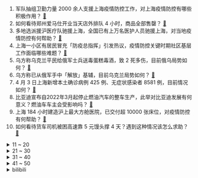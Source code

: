 1. 军队抽组卫勤力量 2000 余人支援上海疫情防控工作，对上海疫情防控有哪些积极作用？ [:link:](https://www.zhihu.com/question/525861020)
2. 如何看待郑州爱马仕开业当天店外排队 4 小时，商品全部售罄？ [:link:](https://www.zhihu.com/question/525468579)
3. 多地选派援沪医疗队驰援上海，全国已有上万名医护人员驰援上海，对当地疫情防控有何帮助？ [:link:](https://www.zhihu.com/question/525840470)
4. 上海一小区有居民冒充「防疫总指挥」引发热议，疫情防控关键时期社区基层工作面临哪些难题？ [:link:](https://www.zhihu.com/question/525621925)
5. 乌方称乌克兰平民给俄军士兵送毒蛋糕毒酒，致 2 死多伤，目前俄乌局势如何？ [:link:](https://www.zhihu.com/question/525808304)
6. 乌方称已从俄军手中「解放」基辅，目前乌克兰局势如何？ [:link:](https://www.zhihu.com/question/525757990)
7. 4 月 3 日上海新增本土确诊病例 425 例、无症状感染者 8581 例，目前情况如何？ [:link:](https://www.zhihu.com/question/525902166)
8. 比亚迪宣布自2022年3月起停止燃油汽车的整车生产，此举对比亚迪发展有何意义？燃油车车主会受影响吗？ [:link:](https://www.zhihu.com/question/525821174)
9. 上海 184 小时建造沪上最大方舱医院，已交付超 10000 张床位，对疫情防控有何帮助？ [:link:](https://www.zhihu.com/question/525810483)
10. 如何看待货车司机被困高速靠 5 元馒头撑 4 天？遇到这种情况该怎么求助？ [:link:](https://www.zhihu.com/question/525471260)
<details>
<summary>11 ~ 20</summary>

11. 亿万富翁埃隆马斯克的生活真的像他前女友说的那么艰苦朴素吗？ [:link:](https://www.zhihu.com/question/525595050)
12. 如何看待孟晚舟回国后的首次亮相，佩戴暗含「破茧成蝶」寓意的蝴蝶状胸针？ [:link:](https://www.zhihu.com/question/524767581)
13. 俄罗斯天然气开始断供，乌克兰粮食寻找出口，可能会带来哪些影响？ [:link:](https://www.zhihu.com/question/525832848)
14. 如何看待福州一母亲花 7 万为 22 岁女儿找优质男友无果，要求婚介所退款？天价婚介都是谁在买单？ [:link:](https://www.zhihu.com/question/524769282)
15. 上海 11 天无症状感染者超 4 万例，该如何收治？防控需注意哪些方面？ [:link:](https://www.zhihu.com/question/525817671)
16. 美国加州发生枪击事件致 6 死 9 伤，嫌犯驾车射出 50 发子弹，情况如何？ [:link:](https://www.zhihu.com/question/525835598)
17. NBA 21-22 赛季掘金 129:118 送湖人 6 连败，约基奇 38+18，如何评价这场比赛？ [:link:](https://www.zhihu.com/question/525896808)
18. 你们所认识的女神级别的女生是怎么发朋友圈的？ [:link:](https://www.zhihu.com/question/28261426)
19. 初二下学期想努力了，还来的及吗？ [:link:](https://www.zhihu.com/question/525537559)
20. 俄罗斯宣布从基辅部分撤兵，是停战，还是失败？ [:link:](https://www.zhihu.com/question/525346720)
</details>
<details>
<summary>21 ~ 30</summary>

21. 上海被隔离女童母亲发声「群内医生回复消息并不及时」，医院称「患儿医疗和生活照料有保证」，目前情况如何？ [:link:](https://www.zhihu.com/question/525747494)
22. 肯德基不满盗图商家分辨率，为其提供高清免费素材网站，怎么看待这一操作？ [:link:](https://www.zhihu.com/question/525027034)
23. 网曝易烊千玺涉嫌「利用明星特权读高中」，校方回应「符合政策，经得起查」，有哪些细节值得关注？ [:link:](https://www.zhihu.com/question/525665134)
24. 轿车为什么不把外壳设计成成跑车的样子，这样可以卖得更贵吧？ [:link:](https://www.zhihu.com/question/520528313)
25. 新研究认为影响地月系统相互远离的主要因素是宇宙膨胀造成的退行效应，如何评价这一结论？ [:link:](https://www.zhihu.com/question/525672726)
26. 以中国目前的工业水平，能制造出一款跟原厂一模一样的劳力士手表吗？ [:link:](https://www.zhihu.com/question/523024862)
27. 如何看待京东自营 2022 年 3 月手机销量排行榜前十名被苹果与 Redmi 包揽？ [:link:](https://www.zhihu.com/question/525615155)
28. 选择一个你爱的人还是选择一个合适结婚的，这两个哪个重要？ [:link:](https://www.zhihu.com/question/524810841)
29. 哪些诗词能描绘你向往的生活？ [:link:](https://www.zhihu.com/question/525149715)
30. 对于立志你怎么看，你的人生志向是什么？ [:link:](https://www.zhihu.com/question/524798126)
</details>
<details>
<summary>31 ~ 40</summary>

31. 初三的化学到底该怎么学? [:link:](https://www.zhihu.com/question/525040777)
32. 如果你的男朋友和你现在不是一个层次的人，他会在他的层次遇见更好的人，该不该因为现实放手？ [:link:](https://www.zhihu.com/question/525760821)
33. 和职业球员打球是什么体验? [:link:](https://www.zhihu.com/question/515335373)
34. 有什么句子能够一句惊艳到你？ [:link:](https://www.zhihu.com/question/520226926)
35. 正史里面司马懿和诸葛亮谁厉害? [:link:](https://www.zhihu.com/question/515845698)
36. 你喜欢的人也喜欢你该怎么办？ [:link:](https://www.zhihu.com/question/525466630)
37. 清明至，春和景明，最是踏青好时节，这个清明节你拍下了哪些照片最能表现春的意境？ [:link:](https://www.zhihu.com/question/525764215)
38. 努力在学了但考不好怎么办? [:link:](https://www.zhihu.com/question/524979986)
39. 苏州发现新的变异株为 BA.1.1 进化分支，与全球已知毒株不同源，这意味着什么？防控需注意哪些方面？ [:link:](https://www.zhihu.com/question/525641852)
40. 三国杀国战中有个猪队友是一种什么样的体验？ [:link:](https://www.zhihu.com/question/32076997)
</details>
<details>
<summary>41 ~ 50</summary>

41. 德国批准向乌克兰运送装甲车，或再向乌提供价值 3 亿欧元武器，将对当下俄乌局势带来哪些影响？ [:link:](https://www.zhihu.com/question/525477021)
42. 你高中时最美好的一个瞬间是什么？ [:link:](https://www.zhihu.com/question/57230324)
43. 成长真的会失去友谊吗? [:link:](https://www.zhihu.com/question/523959485)
44. 《水浒传》中林冲真的窝囊吗？ [:link:](https://www.zhihu.com/question/524233572)
45. 现在的年轻人为什么读书？ [:link:](https://www.zhihu.com/question/525599825)
46. 有没有什么甜到爆炸的小故事？ [:link:](https://www.zhihu.com/question/319905850)
47. 迟迟放不下一个人到底是太爱还是不甘心？ [:link:](https://www.zhihu.com/question/524557222)
48. 高考还有60天250到420可能吗？ [:link:](https://www.zhihu.com/question/525782391)
49. 一个男人，如果这辈子都不结婚，不生孩子，会不会被视为另类？ [:link:](https://www.zhihu.com/question/525510728)
50. 现在的这支T1，LPL哪支战队能和其掰掰手腕？ [:link:](https://www.zhihu.com/question/525702460)
</details><details>
<summary>bilibili</summary>

1. 这一季，关乎男人的尊严！！！ [:link:](//www.bilibili.com/video/BV1QT4y1e79k)
2. 坏人 [:link:](//www.bilibili.com/video/BV18Z4y1m7S1)
3. 为什么我的骑兵长这样？？？ [:link:](//www.bilibili.com/video/BV1wa411i7yw)
4. 【罗翔】同学们也过愚人节吗？分享我的愚人节故事 [:link:](//www.bilibili.com/video/BV1QL4y1L7dR)
5. 【warma】来一起上网冲浪！ [:link:](//www.bilibili.com/video/BV1Gq4y1e7ND)
6. “动力不详，遇强则强” [:link:](//www.bilibili.com/video/BV1mS4y1N7Ss)
7. 一不小心，把B站玩坏了！ [:link:](//www.bilibili.com/video/BV1ta41147JZ)
8. 一个日本人如何参加抗战？ [:link:](//www.bilibili.com/video/BV1634y1s7GC)
9. 嘘，这可不兴说啊！2022年1月新番完结吐槽大总结！【泛式】 [:link:](//www.bilibili.com/video/BV19r4y1H7yc)
10. 藏在重庆沟沟里的“下饭神器”，菜单没有价格，我却想多付钱！ [:link:](//www.bilibili.com/video/BV1694y1o7HP)
<details>
<summary>11 ~ 20</summary>

11. 国产独立武侠游戏 代号《锦衣卫》 16分钟实机流程演示 [:link:](//www.bilibili.com/video/BV13i4y1Q7nt)
12. 我感觉你状态不对，我想拉你一把 [:link:](//www.bilibili.com/video/BV1X5411S7JG)
13. 中国人不骗中国人！全网最简单C盘清理攻略 [:link:](//www.bilibili.com/video/BV1yZ4y1B764)
14. 【泠鸢】群青，但中文了！久违的翻填~ [:link:](//www.bilibili.com/video/BV1tF41137H5)
15. “当病人质疑我的医术时”医生小哥一个举动网友直呼：资历上来了 [:link:](//www.bilibili.com/video/BV1RF411W7Jy)
16. 【愚人节】当 你 和 朋 友 讲 愚 人 节 笑 话 [:link:](//www.bilibili.com/video/BV1BP4y1K7ki)
17. 【天赐的声音】周深 GAI周延《玫瑰少年》 [:link:](//www.bilibili.com/video/BV1xr4y1s7rr)
18. 很多朋友好奇，我视频里经常出现的老虎是哪里来的，当然也是自己做的。 [:link:](//www.bilibili.com/video/BV1BY411J7hd)
19. 【RAY】这致命的机械感！那个男人的终极座驾！爆改夜莺！ [:link:](//www.bilibili.com/video/BV19q4y1h7VX)
20. 【OC/互动原创动画】入局【维维鲁耶 · 档案Ⅰ】 [:link:](//www.bilibili.com/video/BV1xu411i7MY)
</details>
<details>
<summary>21 ~ 30</summary>

21. 太暖了！视障儿童投篮，全场静音只为她能清楚地听声辩位，当球进的那一刻，全场沸腾 [:link:](//www.bilibili.com/video/BV1Y34y1s7Gy)
22. 【小鸡恰恰舞】超高难度版！ [:link:](//www.bilibili.com/video/BV1zP4y1K7oR)
23. 3月26日，四川成都。22岁男子旅游误入老年团，相处2天后，从崩溃到融入…… [:link:](//www.bilibili.com/video/BV1uq4y1e7ZL)
24. “揭 秘 中国BOY” [:link:](//www.bilibili.com/video/BV1Eq4y1e7ng)
25. 迪拜随机探店挑战！！在土豪遍地的城市，随机探店什么体验？ [:link:](//www.bilibili.com/video/BV1Ti4y1X72m)
26. 一句话绑架道德绑架！！！ [:link:](//www.bilibili.com/video/BV1G44y1P7Y3)
27. 《永劫无间》丨新武器双马尾实机演示 [:link:](//www.bilibili.com/video/BV1h44y1P7Fq)
28. 一女子远抛面包给熊，这年头没点技术都吃不饱 [:link:](//www.bilibili.com/video/BV133411H7E8)
29. 烧 死 我 了 [:link:](//www.bilibili.com/video/BV12L4y1L77j)
30. 嘉 然 劝 学 [:link:](//www.bilibili.com/video/BV1yi4y1Q7C3)
</details>
<details>
<summary>31 ~ 40</summary>

31. 奥 斯 卡 群 殴 事 件 [:link:](//www.bilibili.com/video/BV1Wa41147iF)
32. 【水果猎人】网络热门水果鉴定2 [:link:](//www.bilibili.com/video/BV1qL4y1L7JD)
33. 【原神】“你们俩是一家人？！” [:link:](//www.bilibili.com/video/BV1DY411J7Pa)
34. “千万不要加入荒泷派！”——神里绫人如是说 [:link:](//www.bilibili.com/video/BV1uq4y1a7uL)
35. 听说这首歌是检验顶级vocal的唯一标准 [:link:](//www.bilibili.com/video/BV1c5411D7a4)
36. 领导：我闺蜜的丑照不能删！ [:link:](//www.bilibili.com/video/BV1gY4y1W7fJ)
37. 逛逛印度小卖店 [:link:](//www.bilibili.com/video/BV1ga41147zh)
38. 🥵 宁教我负天下人 🥵 [:link:](//www.bilibili.com/video/BV17P4y1K7m8)
39. 千古孽缘！潘金莲西门庆勾搭成奸！《水浒传》P15 [:link:](//www.bilibili.com/video/BV1PT4y1v72K)
40. 【时代少年团】愚人节特辑 [:link:](//www.bilibili.com/video/BV1W94y1o7dN)
</details>
<details>
<summary>41 ~ 50</summary>

41. 欺骗餐教学，只有真正努力的人才有资格吃 [:link:](//www.bilibili.com/video/BV1bY4y1v7BA)
42. 当 幸 福 来 敲 人 ！！！ [:link:](//www.bilibili.com/video/BV1fq4y1h7Pk)
43. 想不到这东西这么丑 怎么这么好喝！ [:link:](//www.bilibili.com/video/BV15i4y1Q77v)
44. 【NCT】 Cover | RENJUN - 认真的雪 (薛之谦) [:link:](//www.bilibili.com/video/BV11Z4y1m7b5)
45. 【究极整蛊】假装送一堆奢侈品给女友，她拆开后发现里面居然是... [:link:](//www.bilibili.com/video/BV1xr4y1s7Nq)
46. 被封在家快疯了，玩点解压小游戏 [:link:](//www.bilibili.com/video/BV1V44y1P7kC)
47. 【Phigros/全球首杀】Sigma(Haocore Mix)~Regrets of The Yellow SP.? 1000000 ALL PERFECT [:link:](//www.bilibili.com/video/BV1vS4y1m78H)
48. 英语语法精讲合集 (全面, 通俗, 有趣 | 从零打造系统语法体系) [:link:](//www.bilibili.com/video/BV1XY411J7aG)
49. “人 类 退 化 行 为 大 赏” [:link:](//www.bilibili.com/video/BV1qY411J77x)
50. 新老坛酸菜制作曝光 [:link:](//www.bilibili.com/video/BV1yY411J7au)
</details>
<details>
<summary>51 ~ 60</summary>

51. 莫 名 其 妙 ~ [:link:](//www.bilibili.com/video/BV1AS4y1m7R2)
52. 真的不是我 [:link:](//www.bilibili.com/video/BV1ci4y1X7t3)
53. 我来B站“卖瓜”了！ [:link:](//www.bilibili.com/video/BV1g3411W7ye)
54. 米哈游：这就是来自二创的背刺吗？ [:link:](//www.bilibili.com/video/BV1LS4y1N7EN)
55. 我在罗翔的课上放了他的法考视频？ [:link:](//www.bilibili.com/video/BV1Y34y1s7b2)
56. 【招行特供】悦动在春天的，是我们的 ❤️心跳光谱♬ [:link:](//www.bilibili.com/video/BV1Hq4y1e7Qh)
57. 带你清醒地认识世界：美国新冠死亡100万【懂点儿啥】 [:link:](//www.bilibili.com/video/BV1s44y1P71R)
58. 长大后我就成了您！女儿继承因公牺牲父亲130285警号 续写警察人生 [:link:](//www.bilibili.com/video/BV17Y411J7Pq)
59. 迪卢克一刀秒遗迹巨蛇，又是一个迪卢克大招能吃满的怪 [:link:](//www.bilibili.com/video/BV1ca411i7pk)
60. 出 音 味 来 [:link:](//www.bilibili.com/video/BV1EZ4y1z7YV)
</details>
<details>
<summary>61 ~ 70</summary>

61. 《圈养狼人》 [:link:](//www.bilibili.com/video/BV13Z4y1U7va)
62. 难道猫薄荷只是男的管用？（掉毛季某些人好惨 啊哈哈哈哈） [:link:](//www.bilibili.com/video/BV1ka411x7nH)
63. 恋爱初期的尴尬 [:link:](//www.bilibili.com/video/BV1vY411J7aX)
64. 哈哈哈哈！这是谁写的！？爆笑吐槽网络神级沙雕小说《拼夕夕系统附身，六万人砍不死我》！ [:link:](//www.bilibili.com/video/BV14u411i7Xz)
65. 成为楼长后，整栋楼的人都知道我是up主了？？｜隔离日记 [:link:](//www.bilibili.com/video/BV1eY4y1v7uh)
66. 我愿称它为：史上最治愈的游戏！ [:link:](//www.bilibili.com/video/BV18L4y177zM)
67. 老弟一年一度的忙忘生日（感谢黑车姬的饮水机电脑主机）@黑车姬 [:link:](//www.bilibili.com/video/BV1b44y1P7iX)
68. 几十斤的巨大正青衣，可遇不可求，整个鱼头都是胶原蛋白 [:link:](//www.bilibili.com/video/BV1kS4y1m7Wh)
69. 【阿强】最 强 褪 色 者 [:link:](//www.bilibili.com/video/BV1q94y1o7hn)
70. 21年过去，他的孩子加入了海军，妻子仍在等他回来 [:link:](//www.bilibili.com/video/BV1CS4y1m7mL)
</details>
<details>
<summary>71 ~ 80</summary>

71. 他是雍正皇帝第九代孙，却一生拒绝使用“爱新觉罗”这个姓氏 [:link:](//www.bilibili.com/video/BV1hL4y1L79T)
72. 【史上首位全连】Phigros 现任最难曲 - Lv.? Sigma (Haocore Mix) SP - 全连 Full Combo !!! 4000连击？！ [:link:](//www.bilibili.com/video/BV1Ui4y1Q7Sp)
73. “数学很好，但我不好” [:link:](//www.bilibili.com/video/BV1v34y1s7Hw)
74. 【法环BvB】第一届 法环NPC大赛 [:link:](//www.bilibili.com/video/BV15Y4y1W791)
75. 火影中那些无法超越的画面与台词 [:link:](//www.bilibili.com/video/BV1Z44y1A7XR)
76. 谁知道原来静悄悄的原唱长这样？ [:link:](//www.bilibili.com/video/BV1694y1o79a)
77. 当你发现了一个好玩的东西 [:link:](//www.bilibili.com/video/BV1Uq4y1Y7bX)
78. 嚯！你看，本草纲目 [:link:](//www.bilibili.com/video/BV19S4y1m7kH)
79. 好 兄 弟 恰 恰 舞 [:link:](//www.bilibili.com/video/BV11Y411J7XQ)
80. 【原神】层岩巨渊宝箱全收集（成就数248） [:link:](//www.bilibili.com/video/BV1dr4y1W7jC)
</details>
<details>
<summary>81 ~ 90</summary>

81. 大叔卖的不是煎饼是快乐，绝对的摆摊届相声大师 [:link:](//www.bilibili.com/video/BV1b94y1f7gA)
82. 【原神花嫁】属于你我的约定 [:link:](//www.bilibili.com/video/BV18Y4y1v7rQ)
83. 舔狗集团2022cypher [:link:](//www.bilibili.com/video/BV18Y4y1v7i8)
84. 实拍墨西哥虫子高级吃法！大蚂蚁竟要700元一斤？ [:link:](//www.bilibili.com/video/BV1hY41177wZ)
85. 上海地铁停运阿姨走路去化疗，半路崩溃大哭：我走不动啊 [:link:](//www.bilibili.com/video/BV1ta4114756)
86. 连环整活！给女友吃神秘果让她以为柠檬是甜的...她直接给丈母娘吃了！ [:link:](//www.bilibili.com/video/BV1sa41147Eh)
87. 《辉夜大小姐想让你告白》 [:link:](//www.bilibili.com/video/BV1wa411i7aZ)
88. 被迫同居？！ 我家成女生宿舍了（第三期） [:link:](//www.bilibili.com/video/BV1iP4y1K7qx)
89. 打印代替手写 [:link:](//www.bilibili.com/video/BV1LP4y1K7Qs)
90. 【原神】水系主C，手感丝滑对群强力！0命绫人测评+配装攻略丨神里绫人使用体验报告 [:link:](//www.bilibili.com/video/BV1wY4y1W7j2)
</details>
<details>
<summary>91 ~ 100</summary>

91. 为这一颗人参果树，害了多少生灵！黑神话前世《斗战神》讲了个什么故事 ？长生不老真有这么大的诱惑？05 [:link:](//www.bilibili.com/video/BV1GF411378v)
92. 某些物业是业主花钱请来的大爷吗？ [:link:](//www.bilibili.com/video/BV1YS4y1K7cK)
93. 昨晚打球，我被74岁的奶奶“一杆清台” [:link:](//www.bilibili.com/video/BV1aL4y1L7QR)
94. 一日三餐，米香弥漫，饱食者当常忆袁公：一位击碎14亿人噩梦，造福全人类的巨人！ [:link:](//www.bilibili.com/video/BV1cP4y1u7wn)
95. 做了27年的冒烤鸭店突然被举报…… [:link:](//www.bilibili.com/video/BV1fY4y1q7hw)
96. 【王老菊】王城鸡腿侠 | 艾尔登法环EP.15 [:link:](//www.bilibili.com/video/BV1nY41177RQ)
97. 车臣士兵扛着RPG轮流发射攻击乌纳粹定居点，还发出阵阵欢呼 [:link:](//www.bilibili.com/video/BV16F411W7No)
98. 找妈妈要钱VS找爸爸要钱！ [:link:](//www.bilibili.com/video/BV1644y1P7cZ)
99. 让你欲罢不能的10款steam神级软件，满足你“奇怪”的需求 [:link:](//www.bilibili.com/video/BV1a5411S7xm)
100. 被无数人评为神作，一口气看完04年高分悬疑动画《怪物》，人性的毁灭与救赎! [:link:](//www.bilibili.com/video/BV1Ki4y1X77q)
</details></details>